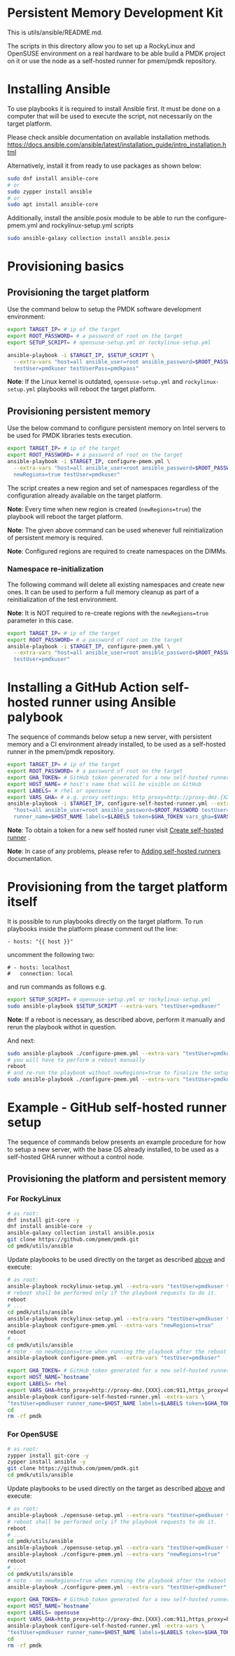# Persistent Memory Development Kit

This is utils/ansible/README.md.

The scripts in this directory allow you to set up a RockyLinux and OpenSUSE
environment on a real hardware to be able build a PMDK project on it or use the
node as a self-hosted runner for pmem/pmdk repository.

# Installing Ansible
To use playbooks it is required to install Ansible first. It must be done
on a computer that will be used to execute the script, not necessarily
on the target platform.

Please check ansible documentation on available installation methods.
https://docs.ansible.com/ansible/latest/installation_guide/intro_installation.html

Alternatively, install it from ready to use packages as shown below:
```sh
sudo dnf install ansible-core
# or
sudo zypper install ansible
# or
sudo apt install ansible-core
```

Additionally, install the ansible.posix module to be able to run
the configure-pmem.yml and rockylinux-setup.yml scripts
```sh
sudo ansible-galaxy collection install ansible.posix
```

# Provisioning basics
## Provisioning the target platform
Use the command below to setup the PMDK software development environment:
```sh
export TARGET_IP= # ip of the target
export ROOT_PASSWORD= # a password of root on the target
export SETUP_SCRIPT= # opensuse-setup.yml or rockylinux-setup.yml

ansible-playbook -i $TARGET_IP, $SETUP_SCRIPT \
  --extra-vars "host=all ansible_user=root ansible_password=$ROOT_PASSWORD \
  testUser=pmdkuser testUserPass=pmdkpass"
```
**Note**: If the Linux kernel is outdated, `opensuse-setup.yml` and
`rockylinux-setup.yml` playbooks will reboot the target platform.

## Provisioning persistent memory
Use the below command to configure persistent memory on Intel servers to be
used for PMDK libraries tests execution.
```sh
export TARGET_IP= # ip of the target
export ROOT_PASSWORD= # a password of root on the target
ansible-playbook -i $TARGET_IP, configure-pmem.yml \
  --extra-vars "host=all ansible_user=root ansible_password=$ROOT_PASSWORD \
  newRegions=true testUser=pmdkuser"
```
The script creates a new region and set of namespaces regardless of the
configuration already available on the target platform.

**Note**: Every time when new region is created (`newRegions=true`) the playbook
will reboot the target platform.

**Note**: The given above command can be used whenever full reinitialization
of persistent memory is required.

**Note**: Configured regions are required to create namespaces on the DIMMs.

### Namespace re-initialization
The following command will delete all existing namespaces and create new ones.
It can be used to perform a full memory cleanup as part of a reinitialization of
the test environment.

**Note**: It is NOT required to re-create regions with the `newRegions=true`
parameter in this case.
```sh
export TARGET_IP= # ip of the target
export ROOT_PASSWORD= # a password of root on the target
ansible-playbook -i $TARGET_IP, configure-pmem.yml \
  --extra-vars "host=all ansible_user=root ansible_password=$ROOT_PASSWORD \
  testUser=pmdkuser"
```

# Installing a GitHub Action self-hosted runner using Ansible palybook
The sequence of commands below setup a new server, with persistent memory and
a CI environment already installed, to be used as a self-hosted runner in
the pmem/pmdk repository.

```sh
export TARGET_IP= # ip of the target
export ROOT_PASSWORD= # a password of root on the target
export GHA_TOKEN= # GitHub token generated for a new self-hosted runner
export HOST_NAME= # host's name that will be visible on GitHub
export LABELS= # rhel or opensuse
export VARS_GHA= # e.g. proxy settings: http_proxy=http://proxy-dmz.{XXX}.com:911,https_proxy=http://proxy-dmz.{XXX}.com:912
ansible-playbook -i $TARGET_IP, configure-self-hosted-runner.yml --extra-vars
  "host=all ansible_user=root ansible_password=$ROOT_PASSWORD testUser=pmdkuser \
  runner_name=$HOST_NAME labels=$LABELS token=$GHA_TOKEN vars_gha=$VARS_GHA"
```
**Note**: To obtain a token for a new self hosted runer visit
[Create self-hosted runner](https://gib.com/pmem/pmdk/settings/actions/runners/new)
.

**Note**: In case of any problems, please refer to
[Adding self-hosted runners](https://docs.github.com/en/actions/hosting-your-own-runners/managing-self-hosted-runners/adding-self-hosted-runners) documentation.

# Provisioning from the target platform itself
It is possible to run playbooks directly on the target platform.
To run playbooks inside the platform please comment out the line:
```
- hosts: "{{ host }}"
```
uncomment the following two:
```
# - hosts: localhost
#   connection: local
```
and run commands as follows e.g.
```sh
export SETUP_SCRIPT= # opensuse-setup.yml or rockylinux-setup.yml
sudo ansible-playbook $SETUP_SCRIPT --extra-vars "testUser=pmdkuser"
```
**Note**: If a reboot is necessary, as described above, perform it manually and
rerun the playbook withot  in question.

And next:
```sh
sudo ansible-playbook ./configure-pmem.yml --extra-vars "testUser=pmdkuser newRegions=true"
# you will have to perform a reboot manually
reboot
# and re-run the playbook without newRegions=true to finalize the setup
sudo ansible-playbook ./configure-pmem.yml --extra-vars "testUser=pmdkuser"
```

# Example - GitHub self-hosted runner setup
The sequence of commands below presents an example procedure for how to setup
a new server, with the base OS already installed, to be used as a self-hosted
GHA runner without a control node.

## Provisioning the platform and persistent memory
### For RockyLinux
```sh
# as root:
dnf install git-core -y
dnf install ansible-core -y
ansible-galaxy collection install ansible.posix
git clone https://github.com/pmem/pmdk.git
cd pmdk/utils/ansible
```
Update playbooks to be used directly on the target as described [above](#provisioning-from-the-target-platform-itself)
and execute:
```sh
# as root:
ansible-playbook rockylinux-setup.yml --extra-vars "testUser=pmdkuser testUserPass=pmdkpass"
# reboot shall be performed only if the playbook requests to do it.
reboot
# ...
cd pmdk/utils/ansible
ansible-playbook rockylinux-setup.yml --extra-vars "testUser=pmdkuser testUserPass=pmdkpass"
ansible-playbook configure-pmem.yml --extra-vars "newRegions=true"
reboot
# ...
cd pmdk/utils/ansible
# note - no newRegions=true when running the playbook after the reboot
ansible-playbook configure-pmem.yml --extra-vars "testUser=pmdkuser"

export GHA_TOKEN= # GitHub token generated for a new self-hosted runner
export HOST_NAME=`hostname`
export LABELS= rhel
export VARS_GHA=http_proxy=http://proxy-dmz.{XXX}.com:911,https_proxy=http://proxy-dmz.{XXX}.com:912
ansible-playbook configure-self-hosted-runner.yml -extra-vars \
"testUser=pmdkuser runner_name=$HOST_NAME labels=$LABELS token=$GHA_TOKEN vars_gha=$VARS_GHA"
cd
rm -rf pmdk
```

### For OpenSUSE
```sh
# as root:
zypper install git-core -y
zypper install ansible -y
git clone https://github.com/pmem/pmdk.git
cd pmdk/utils/ansible
```
Update playbooks to be used directly on the target as described [above](#provisioning-from-the-target-platform-itself)
and execute:
```sh
# as root:
ansible-playbook ./opensuse-setup.yml --extra-vars "testUser=pmdkuser testUserPass=pmdkpass"
# reboot shall be performed only if the playbook requests to do it.
reboot
# ...
cd pmdk/utils/ansible
ansible-playbook ./opensuse-setup.yml --extra-vars "testUser=pmdkuser testUserPass=pmdkpass"
ansible-playbook ./configure-pmem.yml --extra-vars "newRegions=true"
reboot
# ...
cd pmdk/utils/ansible
# note - no newRegions=true when running the playbook after the reboot
ansible-playbook ./configure-pmem.yml --extra-vars "testUser=pmdkuser"

export GHA_TOKEN= # GitHub token generated for a new self-hosted runner
export HOST_NAME=`hostname`
export LABELS= opensuse
export VARS_GHA=http_proxy=http://proxy-dmz.{XXX}.com:911,https_proxy=http://proxy-dmz.{XXX}.com:912
ansible-playbook configure-self-hosted-runner.yml -extra-vars \
"testUser=pmdkuser runner_name=$HOST_NAME labels=$LABELS token=$GHA_TOKEN vars_gha=$VARS_GHA"
cd
rm -rf pmdk
```


